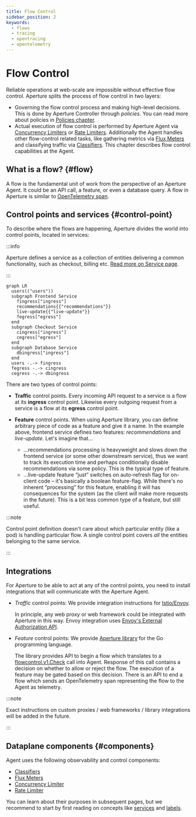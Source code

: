 ```yaml
---
title: Flow Control
sidebar_position: 2
keywords:
  - flows
  - tracing
  - opentracing
  - opentelemetry
---
```


# Flow Control

Reliable operations at web-scale are impossible without effective flow control.
Aperture splits the process of flow control in two layers:

- Governing the flow control process and making high-level decisions. This is
  done by Aperture Controller through _policies_. You can read more about
  policies in [Policies chapter][policies].
- Actual execution of flow control is performed by Aperture Agent via
  [Concurrency Limiters][concurrency-limiter] or [Rate Limiters][rate-limiter].
  Additionally the Agent handles other flow-control related tasks, like
  gathering metrics via [Flux Meters][flux-meter] and classifying traffic via
  [Classifiers][classifier]. This chapter describes flow control capabilities at
  the Agent.

## What is a flow? {#flow}

A flow is the fundamental unit of work from the perspective of an Aperture
Agent. It could be an API call, a feature, or even a database query. A flow in
Aperture is similar to [OpenTelemetry span][span].

## Control points and services {#control-point}

To describe where the flows are happening, Aperture divides the world into
control points, located in services:

:::info

Aperture defines a service as a collection of entities delivering a common
functionality, such as checkout, billing etc. [Read more on Service
page][service].

:::

```mermaid
graph LR
  users(("users"))
  subgraph Frontend Service
    fingress["ingress"]
    recommendations{{"recommendations"}}
    live-update{{"live-update"}}
    fegress["egress"]
  end
  subgraph Checkout Service
    cingress["ingress"]
    cegress["egress"]
  end
  subgraph Database Service
    dbingress["ingress"]
  end
  users -.-> fingress
  fegress -.-> cingress
  cegress -.-> dbingress
```

There are two types of control points:

- **Traffic** control points. Every incoming API request to a service is a flow
  at its **ingress** control point. Likewise every outgoing request from a
  service is a flow at its **egress** control point.

- **Feature** control points. When using Aperture library, you can define
  arbitrary piece of code as a feature and give it a name. In the example above,
  frontend service defines two features: _recommendations_ and _live-update_.
  Let's imagine that…
  <!-- TODO tgill: move this example elsewhere like policy tutorial -->
  - …recommendations processing is heavyweight and slows down the frontend
    service (or some other downstream service), thus we want to track its
    execution time and perhaps conditionally disable recommendations via some
    policy. This is the typical type of feature.
  - …live-update feature “just” switches on auto-refresh flag for on-client code
    – it's basically a boolean feature-flag. While there's no inherent
    “processing” for this feature, enabling it will has consequences for the
    system (as the client will make more requests in the future). This is a bit
    less common type of a feature, but still useful.

:::note

Control point definition doesn't care about which particular entity (like a pod)
is handling particular flow. A single control point covers _all_ the entities
belonging to the same service.

:::

## Integrations

For Aperture to be able to act at any of the control points, you need to install
integrations that will communicate with the Aperture Agent.

- _Traffic_ control points: We provide integration instructions for
  [Istio/Envoy][istio].

  In principle, any web proxy or web framework could be integrated with Aperture
  in this way. Envoy integration uses [Envoy's External Authorization
  API][ext-authz].

- _Feature_ control points: We provide [Aperture library][aperture-go] for the
  Go programming language.

  The library provides API to begin a flow which translates to a
  [flowcontrol.v1.Check](https://github.com/fluxninja/aperture/blob/main/api/aperture/flowcontrol/v1/flowcontrol.proto)
  call into Agent. Response of this call contains a decision on whether to allow
  or reject the flow. The execution of a feature may be gated based on this
  decision. There is an API to end a flow which sends an OpenTelemetry span
  representing the flow to the Agent as telemetry.

:::note

Exact instructions on custom proxies / web frameworks / library integrations
will be added in the future.

:::

## Dataplane components {#components}

Agent uses the following observability and control components:

- [Classifiers][classifier]
- [Flux Meters][flux-meter]
- [Concurrency Limiter][concurrency-limiter]
- [Rate Limiter][rate-limiter]

You can learn about their purposes in subsequent pages, but we recommend to
start by first reading on concepts like [services][service] and [labels][label].

[policies]: ../policy/policy.md
[concurrency-limiter]: ./concurrency-limiter.md
[rate-limiter]: ./rate-limiter.md
[flux-meter]: ./flux-meter.md
[classifier]: ./flow-classifier.md
[span]: https://opentelemetry.io/docs/reference/specification/trace/api/#span
[istio]: /get-started/installation/agent/envoy/istio.md
[ext-authz]:
  https://www.envoyproxy.io/docs/envoy/latest/api-v3/service/auth/v3/external_auth.proto#authorization-service-proto
[aperture-go]: https://github.com/FluxNinja/aperture-go
[service]: ./selector/service.md
[label]: ./selector/flow-label.md
